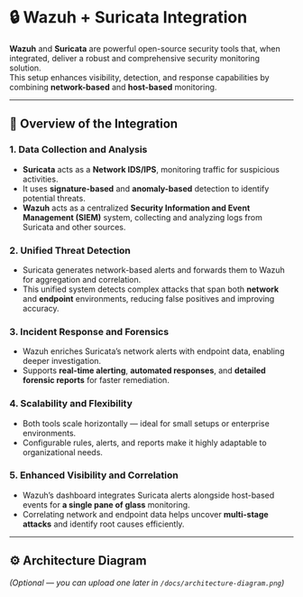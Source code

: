 # 🔒 Wazuh + Suricata Integration

**Wazuh** and **Suricata** are powerful open-source security tools that, when integrated, deliver a robust and comprehensive security monitoring solution.  
This setup enhances visibility, detection, and response capabilities by combining **network-based** and **host-based** monitoring.

---

## 🚀 Overview of the Integration

### 1. Data Collection and Analysis
- **Suricata** acts as a **Network IDS/IPS**, monitoring traffic for suspicious activities.  
- It uses **signature-based** and **anomaly-based** detection to identify potential threats.  
- **Wazuh** acts as a centralized **Security Information and Event Management (SIEM)** system, collecting and analyzing logs from Suricata and other sources.

### 2. Unified Threat Detection
- Suricata generates network-based alerts and forwards them to Wazuh for aggregation and correlation.  
- This unified system detects complex attacks that span both **network** and **endpoint** environments, reducing false positives and improving accuracy.

### 3. Incident Response and Forensics
- Wazuh enriches Suricata’s network alerts with endpoint data, enabling deeper investigation.  
- Supports **real-time alerting**, **automated responses**, and **detailed forensic reports** for faster remediation.  

### 4. Scalability and Flexibility
- Both tools scale horizontally — ideal for small setups or enterprise environments.  
- Configurable rules, alerts, and reports make it highly adaptable to organizational needs.  

### 5. Enhanced Visibility and Correlation
- Wazuh’s dashboard integrates Suricata alerts alongside host-based events for **a single pane of glass** monitoring.  
- Correlating network and endpoint data helps uncover **multi-stage attacks** and identify root causes efficiently.

---

## ⚙️ Architecture Diagram
*(Optional — you can upload one later in `/docs/architecture-diagram.png`)*  

